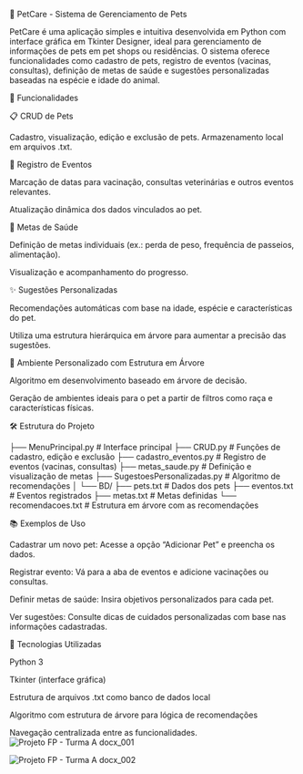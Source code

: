 🐾 PetCare - Sistema de Gerenciamento de Pets

PetCare é uma aplicação simples e intuitiva desenvolvida em Python com interface gráfica em Tkinter Designer, ideal para gerenciamento de informações de pets em pet shops ou residências. O sistema oferece funcionalidades como cadastro de pets, registro de eventos (vacinas, consultas), definição de metas de saúde e sugestões personalizadas baseadas na espécie e idade do animal.

🚀 Funcionalidades


📋 CRUD de Pets

Cadastro, visualização, edição e exclusão de pets.
Armazenamento local em arquivos .txt.

📅 Registro de Eventos

Marcação de datas para vacinação, consultas veterinárias e outros eventos relevantes.

Atualização dinâmica dos dados vinculados ao pet.


🎯 Metas de Saúde

Definição de metas individuais (ex.: perda de peso, frequência de passeios, alimentação).

Visualização e acompanhamento do progresso.


✨ Sugestões Personalizadas

Recomendações automáticas com base na idade, espécie e características do pet.

Utiliza uma estrutura hierárquica em árvore para aumentar a precisão das sugestões.


🧠 Ambiente Personalizado com Estrutura em Árvore


Algoritmo em desenvolvimento baseado em árvore de decisão.

Geração de ambientes ideais para o pet a partir de filtros como raça e características físicas.



🛠 Estrutura do Projeto

├── MenuPrincipal.py               # Interface principal 
├── CRUD.py                        # Funções de cadastro, edição e exclusão
├── cadastro_eventos.py           # Registro de eventos (vacinas, consultas)
├── metas_saude.py                # Definição e visualização de metas
├── SugestoesPersonalizadas.py    # Algoritmo de recomendações
│
└── BD/
    ├── pets.txt                  # Dados dos pets
    ├── eventos.txt              # Eventos registrados
    ├── metas.txt                # Metas definidas
    └── recomendacoes.txt        # Estrutura em árvore com as recomendações



📚 Exemplos de Uso


Cadastrar um novo pet: Acesse a opção “Adicionar Pet” e preencha os dados.

Registrar evento: Vá para a aba de eventos e adicione vacinações ou consultas.

Definir metas de saúde: Insira objetivos personalizados para cada pet.

Ver sugestões: Consulte dicas de cuidados personalizadas com base nas informações cadastradas.


🧩 Tecnologias Utilizadas

Python 3

Tkinter (interface gráfica)

Estrutura de arquivos .txt como banco de dados local

Algoritmo com estrutura de árvore para lógica de recomendações

Navegação centralizada entre as funcionalidades.
![Projeto FP - Turma A docx_001](https://github.com/user-attachments/assets/3fb4372b-93ab-4a15-8b0c-6215c3bdc40a)

![Projeto FP - Turma A docx_002](https://github.com/user-attachments/assets/ac8a1f22-77b9-43d8-b7df-fb71f8471dc7)
